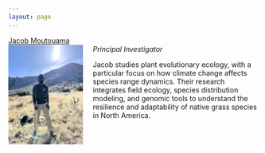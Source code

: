 ```yaml
---
layout: page
---
```



<div class="pure-u-1 copy" markdown="1">
<u>Jacob Moutouama</u><br>
<em>Principal Investigator</em>

<img src="/assets/JM.jpg" alt="Headshot of Jacob Moutouama" style="width: 150px; float: left; margin-right: 20px; margin-bottom: 20px;" />

Jacob studies plant evolutionary ecology, with a particular focus on how climate change affects species range dynamics. Their research integrates field ecology, species distribution modeling, and genomic tools to understand the resilience and adaptability of native grass species in North America.
</div>










